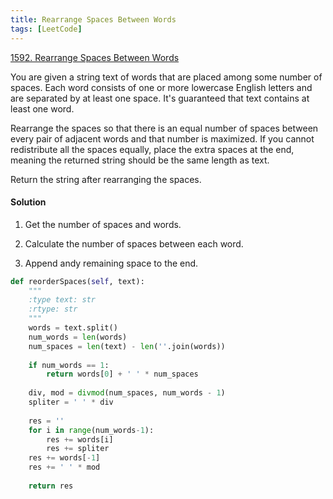 ```yaml
---
title: Rearrange Spaces Between Words
tags: [LeetCode]
---
```


[1592. Rearrange Spaces Between Words](https://leetcode.com/problems/rearrange-spaces-between-words/)

You are given a string text of words that are placed among some number of spaces. Each word consists of one or more lowercase English letters and are separated by at least one space. It's guaranteed that text contains at least one word.

Rearrange the spaces so that there is an equal number of spaces between every pair of adjacent words and that number is maximized. If you cannot redistribute all the spaces equally, place the extra spaces at the end, meaning the returned string should be the same length as text.

Return the string after rearranging the spaces.

#### Solution  
1. Get the number of spaces and words.

1. Calculate the number of spaces between each word.

1. Append andy remaining space to the end.

```python
def reorderSpaces(self, text):
    """
    :type text: str
    :rtype: str
    """
    words = text.split()
    num_words = len(words)
    num_spaces = len(text) - len(''.join(words))
    
    if num_words == 1:
        return words[0] + ' ' * num_spaces
    
    div, mod = divmod(num_spaces, num_words - 1)
    spliter = ' ' * div
    
    res = ''
    for i in range(num_words-1):
        res += words[i]
        res += spliter
    res += words[-1]
    res += ' ' * mod
    
    return res
```